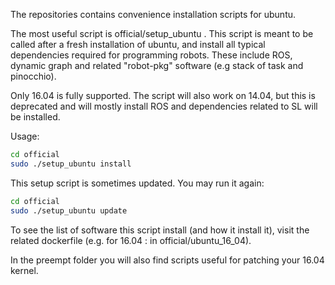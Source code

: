 The repositories contains convenience installation scripts for ubuntu.

The most useful script is official/setup_ubuntu . This script is meant to be called after a fresh installation of ubuntu, and install all typical dependencies required for programming robots. These include ROS, dynamic graph and related "robot-pkg" software (e.g stack of task and pinocchio).

Only 16.04 is fully supported. The script will also work on 14.04, but this is deprecated and will mostly install ROS and dependencies related to SL will be installed.

Usage:

```bash
cd official
sudo ./setup_ubuntu install
```

This setup script is sometimes updated. You may run it again:

```bash
cd official
sudo ./setup_ubuntu update
```

To see the list of software this script install (and how it install it), visit the related dockerfile (e.g. for 16.04 : in official/ubuntu_16_04).

In the preempt folder you will also find scripts useful for patching your 16.04 kernel.
